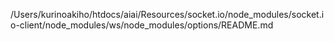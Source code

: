 /Users/kurinoakiho/htdocs/aiai/Resources/socket.io/node_modules/socket.io-client/node_modules/ws/node_modules/options/README.md